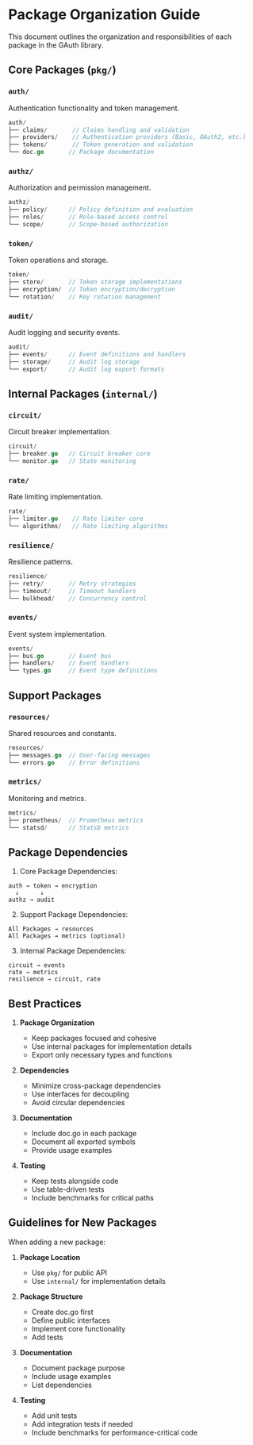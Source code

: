 # Package Organization Guide

This document outlines the organization and responsibilities of each package in the GAuth library.

## Core Packages (`pkg/`)

### `auth/`
Authentication functionality and token management.
```go
auth/
├── claims/       // Claims handling and validation
├── providers/    // Authentication providers (Basic, OAuth2, etc.)
├── tokens/       // Token generation and validation
└── doc.go       // Package documentation
```

### `authz/`
Authorization and permission management.
```go
authz/
├── policy/      // Policy definition and evaluation
├── roles/       // Role-based access control
└── scope/       // Scope-based authorization
```

### `token/`
Token operations and storage.
```go
token/
├── store/       // Token storage implementations
├── encryption/  // Token encryption/decryption
└── rotation/    // Key rotation management
```

### `audit/`
Audit logging and security events.
```go
audit/
├── events/      // Event definitions and handlers
├── storage/     // Audit log storage
└── export/      // Audit log export formats
```

## Internal Packages (`internal/`)

### `circuit/`
Circuit breaker implementation.
```go
circuit/
├── breaker.go   // Circuit breaker core
└── monitor.go   // State monitoring
```

### `rate/`
Rate limiting implementation.
```go
rate/
├── limiter.go    // Rate limiter core
└── algorithms/   // Rate limiting algorithms
```

### `resilience/`
Resilience patterns.
```go
resilience/
├── retry/       // Retry strategies
├── timeout/     // Timeout handlers
└── bulkhead/    // Concurrency control
```

### `events/`
Event system implementation.
```go
events/
├── bus.go       // Event bus
├── handlers/    // Event handlers
└── types.go     // Event type definitions
```

## Support Packages

### `resources/`
Shared resources and constants.
```go
resources/
├── messages.go  // User-facing messages
└── errors.go    // Error definitions
```

### `metrics/`
Monitoring and metrics.
```go
metrics/
├── prometheus/  // Prometheus metrics
└── statsd/      // StatsD metrics
```

## Package Dependencies

1. Core Package Dependencies:
```
auth → token → encryption
  ↓      ↓
authz → audit
```

2. Support Package Dependencies:
```
All Packages → resources
All Packages → metrics (optional)
```

3. Internal Package Dependencies:
```
circuit → events
rate → metrics
resilience → circuit, rate
```

## Best Practices

1. **Package Organization**
   - Keep packages focused and cohesive
   - Use internal packages for implementation details
   - Export only necessary types and functions

2. **Dependencies**
   - Minimize cross-package dependencies
   - Use interfaces for decoupling
   - Avoid circular dependencies

3. **Documentation**
   - Include doc.go in each package
   - Document all exported symbols
   - Provide usage examples

4. **Testing**
   - Keep tests alongside code
   - Use table-driven tests
   - Include benchmarks for critical paths

## Guidelines for New Packages

When adding a new package:

1. **Package Location**
   - Use `pkg/` for public API
   - Use `internal/` for implementation details

2. **Package Structure**
   - Create doc.go first
   - Define public interfaces
   - Implement core functionality
   - Add tests

3. **Documentation**
   - Document package purpose
   - Include usage examples
   - List dependencies

4. **Testing**
   - Add unit tests
   - Add integration tests if needed
   - Include benchmarks for performance-critical code